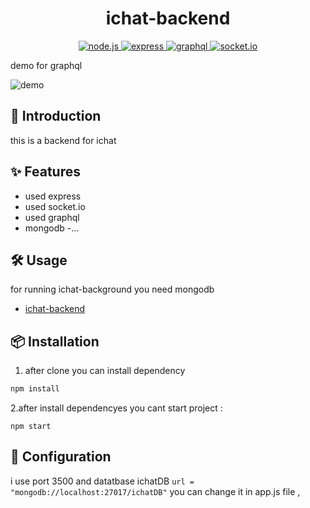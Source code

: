 <h1 align="center">
ichat-backend
</h1>

<p align="center">
  <a href="">
    <img
      alt="node.js"
      src="https://img.shields.io/badge/nodejs-%2357A143.svg?&style=for-the-badge&logo=Node.js&logoColor=white"
    />
  </a>
  <a href="">
    <img
      alt="express"
      src="https://img.shields.io/badge/express-blue.svg?&style=for-the-badge&logo=Express&logoColor=white"
    />
  </a>
    <a href="">
    <img
      alt="graphql"
      src="https://img.shields.io/badge/graphql-red.svg?&style=for-the-badge&logo=graphql&logoColor=white"
    />
  </a>
    <a href="">
    <img
      alt="socket.io"
      src="https://img.shields.io/badge/socket.io-yellow.svg?&style=for-the-badge&logo=Socket.io&logoColor=white"
    />
  </a>
</p>

demo for graphql  

![demo](https://raw.githubusercontent.com/amiof/images/main/graphql-backend-ichat.gif)

## 📢 Introduction

this is a backend for ichat  

## ✨ Features

- used express 
- used socket.io
- used graphql
- mongodb
-...



## 🛠️ Usage

for running ichat-background you need mongodb

- [ichat-backend](https://github.com/amiof/ichat-backend.git)



## 📦 Installation

1. after clone you can install dependency 


```js
npm install 
```
2.after install dependencyes you cant start project : 
```Js
npm start 
```



## 🔧 Configuration

i use port 3500 and datatbase ichatDB  `url = "mongodb://localhost:27017/ichatDB"` you can change it in app.js file ,

